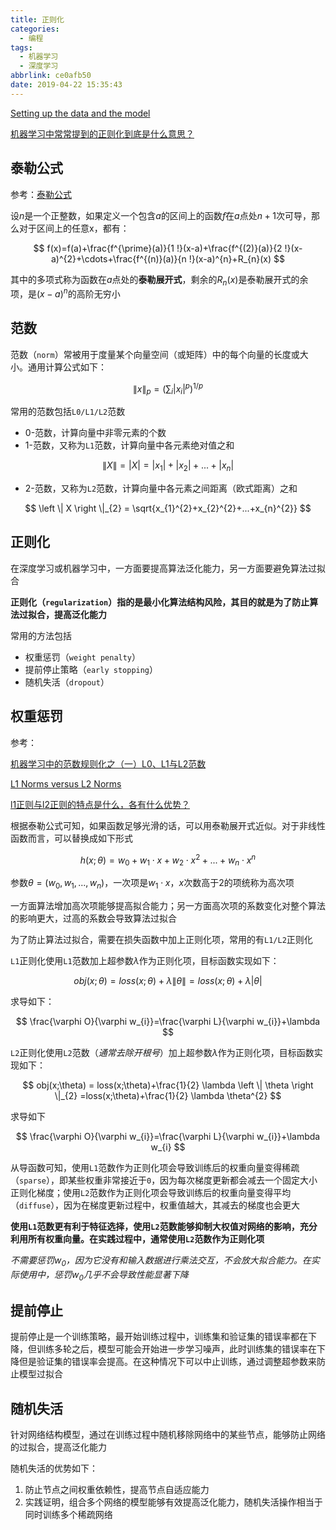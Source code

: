 ```yaml
---
title: 正则化
categories:
  - 编程
tags:
  - 机器学习
  - 深度学习
abbrlink: ce0afb50
date: 2019-04-22 15:35:43
---
```


[Setting up the data and the model](http://cs231n.github.io/neural-networks-2/#init)

[机器学习中常常提到的正则化到底是什么意思？](https://www.zhihu.com/question/20924039)

## 泰勒公式

参考：[泰勒公式](https://zh.wikipedia.org/wiki/%E6%B3%B0%E5%8B%92%E5%85%AC%E5%BC%8F)

设$n$是一个正整数，如果定义一个包含$a$的区间上的函数$f$在$a$点处$n+1$次可导，那么对于区间上的任意x，都有：

$$
f(x)=f(a)+\frac{f^{\prime}(a)}{1 !}(x-a)+\frac{f^{(2)}(a)}{2 !}(x-a)^{2}+\cdots+\frac{f^{(n)}(a)}{n !}(x-a)^{n}+R_{n}(x)
$$

其中的多项式称为函数在$a$点处的**泰勒展开式**，剩余的$R_{n}(x)$是泰勒展开式的余项，是$(x-a)^{n}$的高阶无穷小

## 范数

范数（`norm`）常被用于度量某个向量空间（或矩阵）中的每个向量的长度或大小。通用计算公式如下：

$$
\|x\|_{p}=\left(\sum_{i}\left|x_{i}\right|^{p}\right)^{1 / p}
$$

常用的范数包括`L0/L1/L2`范数

* 0-范数，计算向量中非零元素的个数
* 1-范数，又称为`L1`范数，计算向量中各元素绝对值之和

$$
\left \| X \right \| = \left | X \right | = \left | x_{1} \right |+\left |x_{2}  \right |+...+\left | x_{n} \right |
$$

* 2-范数，又称为`L2`范数，计算向量中各元素之间距离（欧式距离）之和

$$
\left \| X \right \|_{2} = \sqrt{x_{1}^{2}+x_{2}^{2}+...+x_{n}^{2}}
$$

## 正则化

在深度学习或机器学习中，一方面要提高算法泛化能力，另一方面要避免算法过拟合

**正则化（`regularization`）指的是最小化算法结构风险，其目的就是为了防止算法过拟合，提高泛化能力**

常用的方法包括

* 权重惩罚（`weight penalty`）
* 提前停止策略（`early stopping`）
* 随机失活（`dropout`）

## 权重惩罚

参考：

[机器学习中的范数规则化之（一）L0、L1与L2范数](https://blog.csdn.net/zouxy09/article/details/24971995)

[L1 Norms versus L2 Norms](https://www.kaggle.com/residentmario/l1-norms-versus-l2-norms)

[l1正则与l2正则的特点是什么，各有什么优势？](https://www.zhihu.com/question/26485586)

根据泰勒公式可知，如果函数足够光滑的话，可以用泰勒展开式近似。对于非线性函数而言，可以替换成如下形式

$$
h(x;\theta) 
=w_{0}+w_{1}\cdot x+w_{2}\cdot x^{2}+...+w_{n}\cdot x^{n}
$$

参数$\theta=(w_{0},w_{1},...,w_{n})$，一次项是$w_{1}\cdot x$，$x$次数高于2的项统称为高次项

一方面算法增加高次项能够提高拟合能力；另一方面高次项的系数变化对整个算法的影响更大，过高的系数会导致算法过拟合

为了防止算法过拟合，需要在损失函数中加上正则化项，常用的有`L1/L2`正则化

`L1`正则化使用`L1`范数加上超参数$\lambda$作为正则化项，目标函数实现如下：

$$
obj(x;\theta) = loss(x;\theta)+\lambda \left \| \theta \right \|
=loss(x;\theta)+\lambda \left | \theta \right |
$$

求导如下：

$$
\frac{\varphi O}{\varphi w_{i}}=\frac{\varphi L}{\varphi w_{i}}+\lambda
$$

`L2`正则化使用`L2`范数（*通常去除开根号*）加上超参数$\lambda$作为正则化项，目标函数实现如下：

$$
obj(x;\theta) = loss(x;\theta)+\frac{1}{2} \lambda \left \| \theta \right \|_{2}
=loss(x;\theta)+\frac{1}{2} \lambda \theta^{2}
$$

求导如下

$$
\frac{\varphi O}{\varphi w_{i}}=\frac{\varphi L}{\varphi w_{i}}+\lambda w_{i}
$$

从导函数可知，使用`L1`范数作为正则化项会导致训练后的权重向量变得稀疏（`sparse`），即某些权重非常接近于`0`，因为每次梯度更新都会减去一个固定大小正则化梯度；使用`L2`范数作为正则化项会导致训练后的权重向量变得平均（`diffuse`），因为在梯度更新过程中，权重值越大，其减去的梯度也会更大

**使用`L1`范数更有利于特征选择，使用`L2`范数能够抑制大权值对网络的影响，充分利用所有权重向量。在实践过程中，通常使用`L2`范数作为正则化项**

*不需要惩罚$w_{0}$，因为它没有和输入数据进行乘法交互，不会放大拟合能力。在实际使用中，惩罚$w_{0}$几乎不会导致性能显著下降*

## 提前停止

提前停止是一个训练策略，最开始训练过程中，训练集和验证集的错误率都在下降，但训练多轮之后，模型可能会开始进一步学习噪声，此时训练集的错误率在下降但是验证集的错误率会提高。在这种情况下可以中止训练，通过调整超参数来防止模型过拟合

## 随机失活

针对网络结构模型，通过在训练过程中随机移除网络中的某些节点，能够防止网络的过拟合，提高泛化能力

随机失活的优势如下：

1. 防止节点之间权重依赖性，提高节点自适应能力
2. 实践证明，组合多个网络的模型能够有效提高泛化能力，随机失活操作相当于同时训练多个稀疏网络